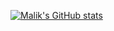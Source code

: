 [![Malik's GitHub stats](https://github-readme-stats.vercel.app/api?username=kilam2468)](https://github.com/anuraghazra/github-readme-stats)
